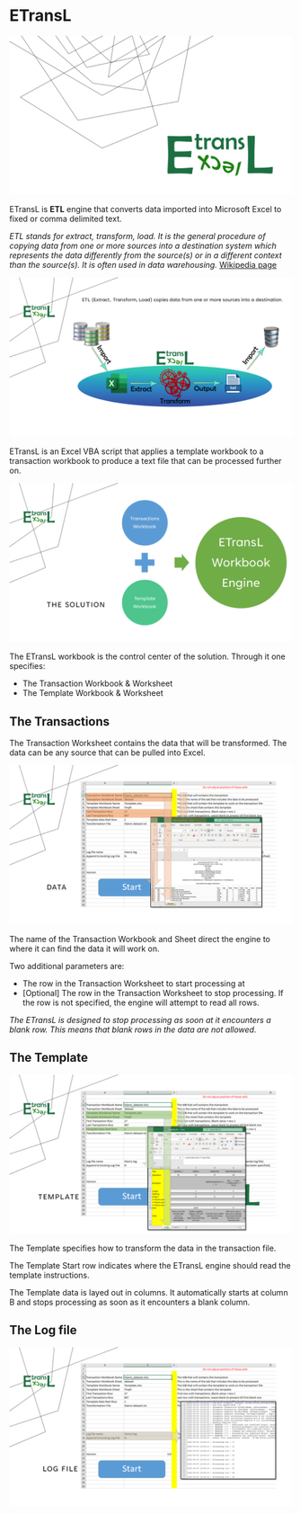 # ETransL

![Image](./README/ETransL-001.PNG "ETrans")

ETransL is **ETL** engine that converts data imported into Microsoft Excel to fixed or comma delimited text.

*ETL stands for extract, transform, load. It is the general procedure of copying data from one or more sources into a destination system which represents the data differently from the source(s) or in a different context than the source(s). It is often used in data warehousing.* [Wikipedia page](https://en.wikipedia.org/w/index.php?title=Extract,_transform,_load&oldid=1073340515) 

![Image](./README/ETransL-002.PNG "ETrans")

ETransL is an Excel VBA script that applies a template workbook to a transaction workbook to produce a text file that can be processed further on.

![Image](./README/ETransL-003.PNG "ETrans")

The ETransL workbook is the control center of the solution. Through it one specifies:

* The Transaction Workbook & Worksheet
* The Template Workbook & Worksheet

## The Transactions

The Transaction Worksheet contains the data that will be transformed.  The data can be any source that can be pulled into Excel. 

![Image](./README/ETransL-005.PNG "ETrans")

The name of the Transaction Workbook and Sheet direct the engine to where it can find the data it will work on.

Two additional parameters are:

* The row in the Transaction Worksheet to start processing at
* \[Optional] The row in the Transaction Worksheet to stop processing.  If the row is not specified, the engine will attempt to read all rows.

*The ETransL is designed to stop processing as soon at it encounters a blank row. This means that blank rows in the data are not allowed.*

## The Template

![Image](./README/ETransL-006.PNG "ETrans")

The Template specifies how to transform the data in the transaction file.

The Template Start row indicates where the ETransL engine should read the template instructions.

The Template data is layed out in columns. It automatically starts at column B and stops processing as soon as it encounters a blank column.

## The Log file

![Image](./README/ETransL-007.PNG "ETrans")

